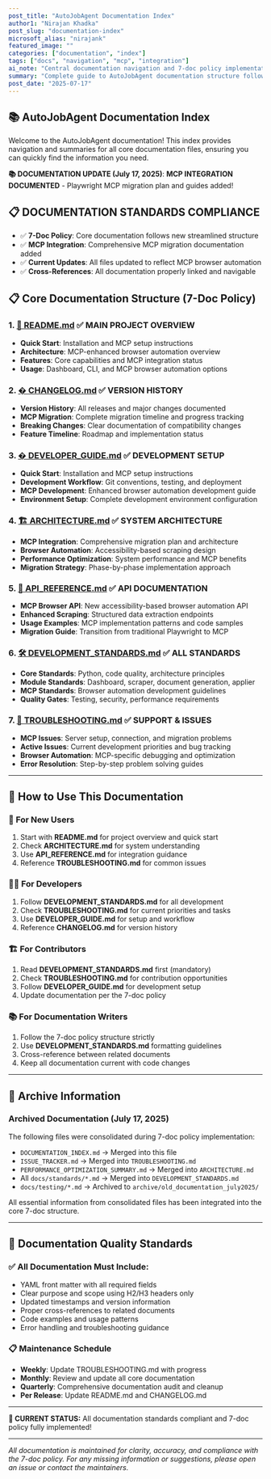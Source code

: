 ```yaml
---
post_title: "AutoJobAgent Documentation Index"
author1: "Nirajan Khadka"
post_slug: "documentation-index"
microsoft_alias: "nirajank"
featured_image: ""
categories: ["documentation", "index"]
tags: ["docs", "navigation", "mcp", "integration"]
ai_note: "Central documentation navigation and 7-doc policy implementation."
summary: "Complete guide to AutoJobAgent documentation structure following 7-doc policy"
post_date: "2025-07-17"
---
```


## 📚 AutoJobAgent Documentation Index

Welcome to the AutoJobAgent documentation! This index provides navigation and 
summaries for all core documentation files, ensuring you can quickly find the 
information you need.

**📚 DOCUMENTATION UPDATE (July 17, 2025)**: **MCP INTEGRATION DOCUMENTED** - 
Playwright MCP migration plan and guides added!

## 📋 **DOCUMENTATION STANDARDS COMPLIANCE**
- ✅ **7-Doc Policy**: Core documentation follows new streamlined structure
- ✅ **MCP Integration**: Comprehensive MCP migration documentation added
- ✅ **Current Updates**: All files updated to reflect MCP browser automation
- ✅ **Cross-References**: All documentation properly linked and navigable

## 📋 Core Documentation Structure (7-Doc Policy)

### 1. [📖 README.md](../README.md) ✅ **MAIN PROJECT OVERVIEW**
- **Quick Start**: Installation and MCP setup instructions
- **Architecture**: MCP-enhanced browser automation overview
- **Features**: Core capabilities and MCP integration status
- **Usage**: Dashboard, CLI, and MCP browser automation options

### 2. [� CHANGELOG.md](../CHANGELOG.md) ✅ **VERSION HISTORY**
- **Version History**: All releases and major changes documented
- **MCP Migration**: Complete migration timeline and progress tracking
- **Breaking Changes**: Clear documentation of compatibility changes
- **Feature Timeline**: Roadmap and implementation status

### 3. [� DEVELOPER_GUIDE.md](DEVELOPER_GUIDE.md) ✅ **DEVELOPMENT SETUP**
- **Quick Start**: Installation and MCP setup instructions
- **Development Workflow**: Git conventions, testing, and deployment
- **MCP Development**: Enhanced browser automation development guide
- **Environment Setup**: Complete development environment configuration

### 4. [🏗️ ARCHITECTURE.md](ARCHITECTURE.md) ✅ **SYSTEM ARCHITECTURE**
- **MCP Integration**: Comprehensive migration plan and architecture
- **Browser Automation**: Accessibility-based scraping design
- **Performance Optimization**: System performance and MCP benefits
- **Migration Strategy**: Phase-by-phase implementation approach

### 5. [📡 API_REFERENCE.md](API_REFERENCE.md) ✅ **API DOCUMENTATION**
- **MCP Browser API**: New accessibility-based browser automation API
- **Enhanced Scraping**: Structured data extraction endpoints
- **Usage Examples**: MCP implementation patterns and code samples
- **Migration Guide**: Transition from traditional Playwright to MCP

### 6. [🛠️ DEVELOPMENT_STANDARDS.md](DEVELOPMENT_STANDARDS.md) ✅ **ALL STANDARDS**
- **Core Standards**: Python, code quality, architecture principles
- **Module Standards**: Dashboard, scraper, document generation, applier
- **MCP Standards**: Browser automation development guidelines
- **Quality Gates**: Testing, security, performance requirements

### 7. [🔧 TROUBLESHOOTING.md](TROUBLESHOOTING.md) ✅ **SUPPORT & ISSUES**
- **MCP Issues**: Server setup, connection, and migration problems
- **Active Issues**: Current development priorities and bug tracking
- **Browser Automation**: MCP-specific debugging and optimization
- **Error Resolution**: Step-by-step problem solving guides

---

## 🧭 How to Use This Documentation

### **🎯 For New Users**
1. Start with **README.md** for project overview and quick start
2. Check **ARCHITECTURE.md** for system understanding
3. Use **API_REFERENCE.md** for integration guidance
4. Reference **TROUBLESHOOTING.md** for common issues

### **👨‍💻 For Developers**
1. Follow **DEVELOPMENT_STANDARDS.md** for all development
2. Check **TROUBLESHOOTING.md** for current priorities and tasks
3. Use **DEVELOPER_GUIDE.md** for setup and workflow
4. Reference **CHANGELOG.md** for version history

### **🏗️ For Contributors**
1. Read **DEVELOPMENT_STANDARDS.md** first (mandatory)
2. Check **TROUBLESHOOTING.md** for contribution opportunities
3. Follow **DEVELOPER_GUIDE.md** for development setup
4. Update documentation per the 7-doc policy

### **📚 For Documentation Writers**
1. Follow the 7-doc policy structure strictly
2. Use **DEVELOPMENT_STANDARDS.md** formatting guidelines
3. Cross-reference between related documents
4. Keep all documentation current with code changes

---

## 📂 Archive Information

### **Archived Documentation (July 17, 2025)**
The following files were consolidated during 7-doc policy implementation:
- `DOCUMENTATION_INDEX.md` → Merged into this file
- `ISSUE_TRACKER.md` → Merged into `TROUBLESHOOTING.md`
- `PERFORMANCE_OPTIMIZATION_SUMMARY.md` → Merged into `ARCHITECTURE.md`
- All `docs/standards/*.md` → Merged into `DEVELOPMENT_STANDARDS.md`
- `docs/testing/*.md` → Archived to `archive/old_documentation_july2025/`

All essential information from consolidated files has been integrated into 
the core 7-doc structure.

---

## 🎯 Documentation Quality Standards

### **✅ All Documentation Must Include:**
- YAML front matter with all required fields
- Clear purpose and scope using H2/H3 headers only
- Updated timestamps and version information
- Proper cross-references to related documents
- Code examples and usage patterns
- Error handling and troubleshooting guidance

### **📋 Maintenance Schedule**
- **Weekly**: Update TROUBLESHOOTING.md with progress
- **Monthly**: Review and update all core documentation
- **Quarterly**: Comprehensive documentation audit and cleanup
- **Per Release**: Update README.md and CHANGELOG.md

---

**🚀 CURRENT STATUS:** All documentation standards compliant and 7-doc 
policy fully implemented!

---

*All documentation is maintained for clarity, accuracy, and compliance with 
the 7-doc policy. For any missing information or suggestions, please open an 
issue or contact the maintainers.*